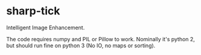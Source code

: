 # sharp-tick
Intelligent Image Enhancement.

The code requires numpy and PIL or Pillow to work. Nominally it's python 2, but should run fine on python 3 (No IO, no maps or sorting).
